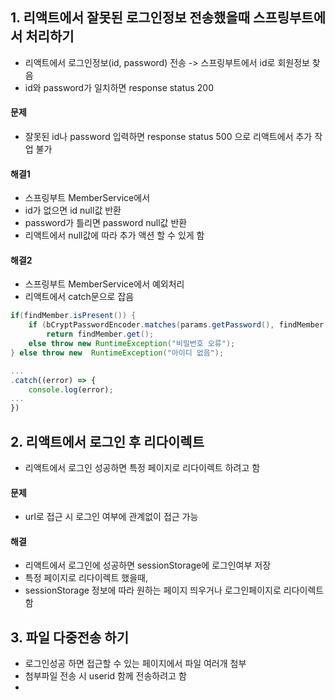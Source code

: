 ## 1. 리액트에서 잘못된 로그인정보 전송했을때 스프링부트에서 처리하기
- 리액트에서 로그인정보(id, password) 전송 -> 스프링부트에서 id로 회원정보 찾음
- id와 password가 일치하면 response status 200
#### 문제
- 잘못된 id나 password 입력하면 response status 500 으로 리액트에서 추가 작업 불가
#### 해결1
- 스프링부트 MemberService에서 
- id가 없으면 id null값 반환
- password가 틀리면 password null값 반환
- 리액트에서 null값에 따라 추가 액션 할 수 있게 함
#### 해결2
- 스프링부트 MemberService에서 예외처리
- 리액트에서 catch문으로 잡음
```java
if(findMember.isPresent()) {
    if (bCryptPasswordEncoder.matches(params.getPassword(), findMember.get().getPassword()))
        return findMember.get();
    else throw new RuntimeException("비밀번호 오류");
} else throw new  RuntimeException("아이디 없음");
```
```javascript
...
.catch((error) => {
    console.log(error);
...
})
```

## 2. 리액트에서 로그인 후 리다이렉트
- 리액트에서 로그인 성공하면 특정 페이지로 리다이렉트 하려고 함
#### 문제
- url로 접근 시 로그인 여부에 관계없이 접근 가능
#### 해결
- 리액트에서 로그인에 성공하면 sessionStorage에 로그인여부 저장
- 특정 페이지로 리다이렉트 했을때, 
- sessionStorage 정보에 따라 원하는 페이지 띄우거나 로그인페이지로 리다이렉트 함


## 3. 파일 다중전송 하기
- 로그인성공 하면 접근할 수 있는 페이지에서 파일 여러개 첨부
- 첨부파일 전송 시 userid 함께 전송하려고 함
- 